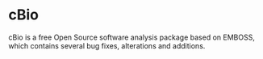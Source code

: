 # cBio
cBio is a free Open Source software analysis package based on EMBOSS, which contains several bug fixes, alterations and additions. 
